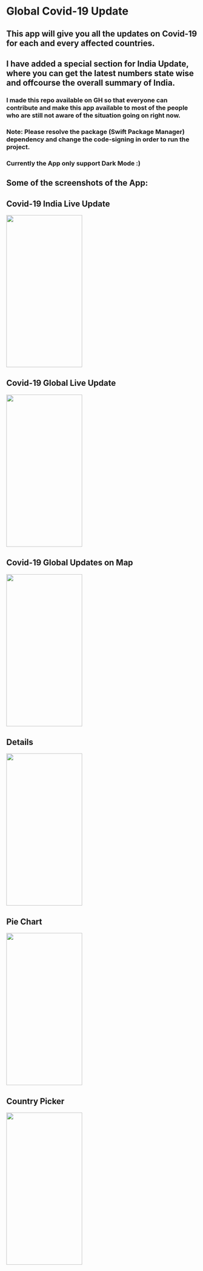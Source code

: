 # Global Covid-19 Update

## This app will give you all the updates on Covid-19 for each and every affected countries.

## I have added a special section for India Update, where you can get the latest numbers state wise and offcourse the overall summary of India.

### I made this repo available on GH so that everyone can contribute and make this app available to most of the people who are still not aware of the situation going on right now.


### Note: Please resolve the package (Swift Package Manager) dependency and change the code-signing in order to run the project.

### Currently the App only support Dark Mode :)

## Some of the screenshots of the App:
<h2>Covid-19 India Live Update</h2>

<img src="https://github.com/sohamb1390/Covid-19-Update/blob/master/Covid19-Updates/Screenshots/UNADJUSTEDNONRAW_thumb_3.jpg" width="200" height="400" />

<h2>Covid-19 Global Live Update</h2>

<img src="https://github.com/sohamb1390/Covid-19-Update/blob/master/Covid19-Updates/Screenshots/UNADJUSTEDNONRAW_thumb_5.jpg" width="200" height="400" />

<h2>Covid-19 Global Updates on Map</h2>

<img src="https://github.com/sohamb1390/Covid-19-Update/blob/master/Covid19-Updates/Screenshots/UNADJUSTEDNONRAW_thumb_8.jpg" width="200" height="400" />

<h2>Details</h2>

<img src="https://github.com/sohamb1390/Covid-19-Update/blob/master/Covid19-Updates/Screenshots/UNADJUSTEDNONRAW_thumb_9.jpg" width="200" height="400" />

<h2>Pie Chart</h2>

<img src="https://github.com/sohamb1390/Covid-19-Update/blob/master/Covid19-Updates/Screenshots/UNADJUSTEDNONRAW_thumb_a.jpg" width="200" height="400" />

<h2>Country Picker</h2>

<img src="https://github.com/sohamb1390/Covid-19-Update/blob/master/Covid19-Updates/Screenshots/UNADJUSTEDNONRAW_thumb_1.jpg" width="200" height="400" />

